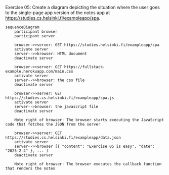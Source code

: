Exercise 05: 
Create a diagram depicting the situation where the user goes to the single-page app version of the notes app at https://studies.cs.helsinki.fi/exampleapp/spa.

```mermaid
sequenceDiagram
    participant browser
    participant server

    browser->>server: GET https://studies.helsinki.fi/exampleapp/spa
    activate server
    server-->>browser: HTML document
    deactivate server

    browser->>server: GET https://fullstack-example.herokuapp.com/main.css
    activate server
    server-->>browser: the css file
    deactivate server

    browser->>server: GET https://studies.cs.helsinki.fi/exampleapp/spa.js
    activate server
    server-->browser: the javascript file
    deactivate server

    Note right of browser: The browser starts executing the JavaScript code that fetches the JSON from the server

    browser->>server: GET https://studies.cs.helsinki.fi/exampleapp/data.json
    activate server
    server-->>browser [{ "content": "Exercise 05 is easy", "date": "2025-2-4" }, ... ]
    deactivate server

    Note right of browser: The browser executes the callback function that renders the notes
```